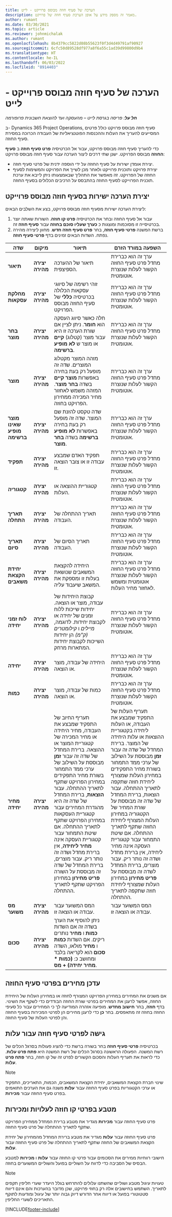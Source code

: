 ```yaml
---
title: הערכה של סעיף חוזה מבוסס פרוייקט - לייט
description: מאמר זה מספק מידע על אופן הערכת סעיף חוזה של פרויקט.
author: rumant
ms.date: 03/30/2021
ms.topic: article
ms.reviewer: johnmichalak
ms.author: rumant
ms.openlocfilehash: 8b4379cc5822d08b55623f0f3d4d49791af90927
ms.sourcegitcommit: 6cfc50d89528df977a8f6a55c1ad39d99800d9b4
ms.translationtype: HT
ms.contentlocale: he-IL
ms.lasthandoff: 06/03/2022
ms.locfileid: "8914403"
---
```

# <a name="estimate-a-projectbased-contract-line---lite"></a>הערכה של סעיף חוזה מבוסס פרוייקט - לייט

_**חל על**: פריסה בגרסת לייט – מהעסקה ועד להוצאת חשבונית פרופורמה_

ב- Dynamics 365 Project Operations, סעיף חוזה מבוסס פרויקט כולל פרטים המסייעים להעריך את העלות וההכנסות הפוטנציאליות של העבודה הכרוכה במסירת סעיף החוזה.

כדי להעריך סעיף חוזה מבוסס פרויקט, עבור אל הכרטיסיה **פרט סעיף חוזה** ב **סעיף החוזה** מבוסס הפרויקט.  ישנן שתי דרכים ליצור הערכה עבור סעיף חוזה מבוסס פרויקט:

   - יצירת אומדן ישירות על סעיף החוזה על ידי הוספה ידנית של פרטי סעיף חוזה.
   - יצירת פרויקט ותוכנית פרוייקט ולאחר מכן לשייך את הפרויקט והמשימות לסעיף החוזה של הפרויקט. זה מאפשר את התהליך שבאמצעותו ניתן לייבא את ערכת תוכנית הפרוייקט לסעיף החוזה בהתבסס על הרכיבים הכלולים בסעיף החוזה.

## <a name="create-an-estimation-directly-on-a-projectbased-contract-line"></a>יצירת הערכה ישירות בסעיף חוזה מבוסס פרוייקט

ליצירת הערכה ישירות מסעיף חוזה מבוסס פרויקט, בצע את השלבים הבאים:

1. עבור אל סעיף החוזה ובחר את הכרטיסיה **פרט קו חוזה**. השורות שאתה יוצר בכרטיסייה זו מסוכמות ומוצגות כ **כערך שעליו סוכם בחוזה** עבור **סעיף חוזה** זה. 
2. ברשת המשנה **פרטי סעיף חוזה**, בחר **פרט סעיף חוזה חדש**. מחוון ליצירה מהירה נפתח. השדות הבאים זמינים בדף **פרטי סעיף חוזה**.

| שדה | מיקום | תיאור | השפעה במורד הזרם |
| --- | --- | --- | --- |
| **תיאור** | **יצירה מהירה** | תיאור של ההערכה הספיצפית. | ערך זה הוא כברירת מחדל פרט סעיף החוזה הקשור לעלות שנוצרת אוטומטית. |
| **מחלקת עסקאות** | **יצירה מהירה** | זוהי רשימה של סיווגי עסקאות הכלולה בכרטיסיה **כללי** של סעיף החוזה מבוסס הפרויקט. | ערך זה הוא כברירת מחדל פרט סעיף החוזה הקשור לעלות שנוצרת אוטומטית. |
| **בחר מוצר** | **יצירה מהירה** | חלה כאשר סיווג העסקה הוא **חומר**. ניתן לציין אם שורת הערכה זו היא עבור מוצר (קטלוג) **קיים** או מוצר ש **‏‫לא מופיע ברשימה‬**. | ערך זה הוא כברירת מחדל פרט סעיף החוזה הקשור לעלות שנוצרת אוטומטית. |
| **מוצר** | **יצירה מהירה** | מזהה המוצר מקטלוג המוצרים. שדה זה מופעל רק בעת בחירה באפשרות **מוצר קיים** בשדה **בחר מוצר**. המזהה משמש לאחזור מחיר המכירה ממחירון הפרויקט בחוזה. | ערך זה הוא כברירת מחדל פרט סעיף החוזה הקשור לעלות שנוצרת אוטומטית. |
| **מוצר שאינו מופיע ברשימה** | **יצירה מהירה** | שדה טקסט להזנת שם המוצר. שדה זה מופעל רק בעת בחירה באפשרות **לא מופיע ברשימה** בשדה **בחר מוצר**.| ערך זה הוא כברירת מחדל פרט סעיף החוזה הקשור לעלות שנוצרת אוטומטית. |
| **תפקיד** | **יצירה מהירה** | תפקיד האדם שמבצע עבודה זו או צובר הוצאה זו. | ערך זה הוא כברירת מחדל פרט סעיף החוזה הקשור לעלות שנוצרת אוטומטית.|
| **קטגוריה** | **יצירה מהירה** | קטגוריית ההוצאה או העלות. |ערך זה הוא כברירת מחדל פרט סעיף החוזה הקשור לעלות שנוצרת אוטומטית.|
| **תאריך התחלה** | **יצירה מהירה** | תאריך ההתחלה של העבודה. | ערך זה הוא כברירת מחדל פרט סעיף החוזה הקשור לעלות שנוצרת אוטומטית. |
| **תאריך סיום** | **יצירה מהירה** | תאריך הסיום של העבודה. | ערך זה הוא כברירת מחדל פרט סעיף החוזה הקשור לעלות שנוצרת אוטומטית. |
| **יחידת הקצאת משאבים** | **יצירה מהירה** | היחידה להקצאת המשאבים שנושאת בעלות זו ומספקת את המשאב שיעבוד עליה. |ערך זה הוא כברירת מחדל פרט סעיף החוזה הקשור לעלות שנוצרת אוטומטית ומשמש לאחזור מחיר העלות. |
| **לוח זמני יחידה** | **יצירה מהירה** | קבוצת היחידות של עבודה, מוצר או הוצאה. יחידות שייכות ללוח זמנים של יחידה או לקבוצת יחידות. לדוגמה, *מיילים* ו *קילומטרים (ק"מ)* הן יחידות השייכות לקבוצת יחידות המתארות מרחק. | ערך זה הוא כברירת מחדל פרט סעיף החוזה הקשור לעלות שנוצרת אוטומטית. |
| **יחידה** | **יצירה מהירה** | היחידה של עבודה, מוצר או הוצאה. | ערך זה הוא כברירת מחדל פרט סעיף החוזה הקשור לעלות שנוצרת אוטומטית. |
| **כמות** | **יצירה מהירה** | כמות של עבודה, מוצר או הוצאה. | ערך זה הוא כברירת מחדל פרט סעיף החוזה הקשור לעלות שנוצרת אוטומטית. |
| **מחיר יחידה** | **יצירה מהירה** | תעריף החיוב של התפקיד שמבצע את העבודה, מחיר היחידה או מחיר המכירה של קטגוריית המוצר או ההוצאה. ברירת המחדל של שדה זה עבור **זמן** מבוססת על השילוב של ערכי ממד התמחור בשורת מחיר התפקידים במחירון הפרויקט שתקף לתאריך ההתחלה. עבור **הוצאות**, ברירת המחדל של שדה זה היא מהגדרת המחירים עבור קטגוריית העסקאות במחירון הפרויקט שתקף לתאריך ההתחלה. אם שיטת התמחור עבור קטגוריית העסקה אינה **מחיר ליחידה**, אין ברירת מחדל ושדה זה נותר ריק. עבור מוצרים, ברירת המחדל של שדה זה מבוססת על השורה **פריט מחירון** במחירון הפרויקט שתקף לתאריך ההתחלה.| תעריף העלות של התפקיד שמבצע את העבודה, או העלות ליחידה בקטגוריית ההוצאות או עלות היחידה של המוצר. ברירת המחדל של שדה זה עבור **זמן** מבוססת על השילוב של ערכי ממד התמחור בשורת מחיר התפקידים במחירון העלות שמצורף ליחידת חוזה שתקפה לתאריך ההתחלה. עבור הוצאות, ברירת המחדל של שדה זה מבוססת על שורת המחיר של הקטגוריה במחירון העלות המצורף ליחידת החוזה שתקף לתאריך ההתחלה. אם שיטת התמחור עבור קטגוריית העסקה אינה מחיר ליחידה, אין ברירת מחדל ושדה זה נותר ריק. עבור מוצרים, ברירת המחדל לשדה זה מבוססת על **פריט מחירון** במחירון העלות שמצורף ליחידת חוזה שתקפה לתאריך ההתחלה.|
| **מס משוער** | **יצירה מהירה** | המס המשוער עבור עבודה או הוצאה זו. | המס המשוער עבור עבודה או הוצאה זו. |
| **סכום** | **יצירה מהירה** | ניתן להוסיף את הערך בשדה זה אם השדות **כמות** ו **מחיר** נותרים ריקים. אם השדות **כמות** ו **מחיר** מולאו, השדה **סכום‬** הוא לקריאה בלבד ומחושב כ: **(כמות \* מחיר יחידה) + מס**. | &nbsp; |

## <a name="update-prices-on-contract-line-details"></a>עדכן מחירים בפרטי סעיף החוזה

אם משנים את המחירים במחירון הפרויקט המצורף לחוזה או במחירון העלות של היחידת החוזה, אפשר לרענן את המחירים בפרטי שורת החוזה הבודדים כדי לשקף את השינוי. בדף **חוזה**, בחר **חישוב מחדש**. מופיעה אזהרה המודיעה לך כי המחירים עבור כל סעיפי החוזה בחוזה זה מתאפסים. בחר **כן** כדי לרענן מחירים הן לפרטי המכירות בסעיף החוזה והן לפרטי העלות של סעיף החוזה.

## <a name="access-contract-line-details-for-cost"></a>גישה לפרטי סעיף חוזה עבור עלות

בכרטיסיה **פרטי סעיף חוזה** בחר בשורה ברשת כדי להציג פעולות בסרגל הכלים של רשת המשנה. הפעולה הראשונה בסרגל הכלים של רשת המשנה היא **פתח פרט עלות**. כדי לראות את תעריף העלות והסכום הקשורים לפרט זה של קו חוזה, בחר **פתח פרט עלות**. 

> [!NOTE]
> שינוי חברת הקצאת המשאבים, יחידת הקצאת המשאבים, הכמות, התאריכים, התפקיד או ערכי הקטגוריות בפרט סעיף החוזה עבור **עלות** משנה גם את הערכים התואמים בפרט סעיף החוזה עבור **מכירות**.

## <a name="currency-on-contract-line-details-for-cost-and-sales"></a>מטבע בפרטי קו חוזה לעלויות ומכירות

פרט סעיף החוזה עבור **מכירות** מגדיר את מטבע ברירת המחדל ממחירון הפרויקט שתקף לתאריך ההתחלה של פרט סעיף החוזה.

פרט סעיף החוזה עבור **עלות** מגדיר את מטבע ברירת המחדל מהמחירון של יחידת הקצאת המשאבים של החוזה שתקף לתאריך ההתחלה של פרט סעיף החוזה עבור **עלות**.

חישובי רווחיות ממירים את הסכומים עבור פרטי קו החוזה עבור **עלות** ו **מכירות** למטבע הבסיס של הסביבה כדי לדווח על השוליים בפועל והשוליים המשוערים בחוזה.

> [!NOTE]
> טעויות עיגול מטבע ושוליים שהשתנו עלולים להתרחש בגלל היעדר שערי חליפין תקפים לתאריך. השתמש בחישובים אלה רק בחוזי פרויקט, שכן מדובר בהערכות והם אינם דיווח סטטוטורי בפועל או דיווח אחר הדורש דיוק גבוה יותר של עיגול ומודעות לתוקף התאריכים לשערי החליפין.


[!INCLUDE[footer-include](../../includes/footer-banner.md)]
